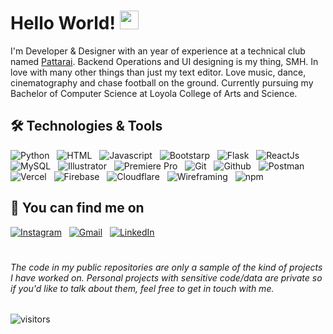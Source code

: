 # Hello World! <img src="https://raw.githubusercontent.com/MartinHeinz/MartinHeinz/master/wave.gif" width="30px">

I'm Developer & Designer with an year of experience at a technical club named [Pattarai](http://pattarai.in "www.pattarai.in"). Backend Operations and UI designing is my thing, SMH. In love with many other things than just my text editor. Love music, dance, cinematography and chase football on the ground. Currently pursuing my Bachelor of Computer Science at Loyola College of Arts and Science.


## 🛠 Technologies & Tools
![Python](https://img.shields.io/badge/Python--informational?style=flat&logo=python&logoColor=white&color=2bbc8a) &nbsp;
![HTML](https://img.shields.io/badge/HTML5--informational?style=flat&logo=HTML5&logoColor=white&color=2bbc8a) &nbsp;
![Javascript](https://img.shields.io/badge/JavaScript--informational?style=flat&logo=javascript&logoColor=white&color=2bbc8a) &nbsp;
![Bootstarp](https://img.shields.io/badge/Bootstarp--informational?style=flat&logo=Bootstrap&logoColor=white&color=2bbc8a) &nbsp;
![Flask](https://img.shields.io/badge/Flask--informational?style=flate&logo=Flask&logoColor=white&color=2bbc8a) &nbsp;
![ReactJs](https://img.shields.io/badge/ReactJs--informational?style=flat&logo=React&logoColor=white&color=2bbc8a) &nbsp;
![MySQL](https://img.shields.io/badge/MySQL--informational?style=flat&logo=MySQL&logoColor=white&color=2bbc8a) &nbsp;
![Illustrator](https://img.shields.io/badge/Illustrator--informational?style=flat&logo=Adobe-Illustrator&logoColor=white&color=2bbc8a) &nbsp;
![Premiere Pro](https://img.shields.io/badge/PremierePro--informational?style=flat&logo=Adobe-Premiere-Pro&logoColor=white&color=2bbc8a) &nbsp;
![Git](https://img.shields.io/badge/Git--informational?style=flat&logo=Git&logoColor=white&color=2bbc8a) &nbsp;
![Github](https://img.shields.io/badge/GitHub--informational?style=flat&logo=GitHub&logoColor=white&color=2bbc8a) &nbsp;
![Postman](https://img.shields.io/badge/Postman--informational?style=flat&logo=Postman&logoColor=white&color=2bbc8a) &nbsp;
![Vercel](https://img.shields.io/badge/Vercel--informational?style=flat&logo=Vercel&logoColor=white&color=2bbc8a) &nbsp;
![Firebase](https://img.shields.io/badge/Firebase--informational?style=flat&logo=Firebase&logoColor=white&color=2bbc8a) &nbsp;
![Cloudflare](https://img.shields.io/badge/Cloudflare--informational?style=flat&logo=Cloudflare&logoColor=white&color=2bbc8a) &nbsp;
![Wireframing](https://img.shields.io/badge/Wireframing--informational?style=flat&logo=MODX&logoColor=white&color=2bbc8a) &nbsp;
![npm](https://img.shields.io/badge/npm--informational?style=flat&logo=npm&logoColor=white&color=2bbc8a)

## 📱 You can find me on
[![Instagram](https://img.shields.io/badge/-Instagram-0077B5?style=for-the-badge&logo=Instagram&logoColor=white&color=e4405f)](https://www.instagram.com/joshua.frankle/) &nbsp;
[![Gmail](https://img.shields.io/badge/-Mail-0077B5?style=for-the-badge&logo=Gmail&logoColor=white&color=important)](mailto:joshuafrankle7@gmail.com) &nbsp;
[![LinkedIn](https://img.shields.io/badge/-LinkedIn-0077B5?style=for-the-badge&logo=LinkedIn&logoColor=white)](https://www.linkedin.com/in/joshua-frankle-9832271ab/) &nbsp;

#

###### The code in my public repositories are only a sample of the kind of projects I have worked on. Personal projects with sensitive code/data are private so if you'd like to talk about them, feel free to get in touch with me.

![visitors](https://visitor-badge.laobi.icu/badge?page_id=Joshuafrankle.Joshuafrankle&title=Visitors)
